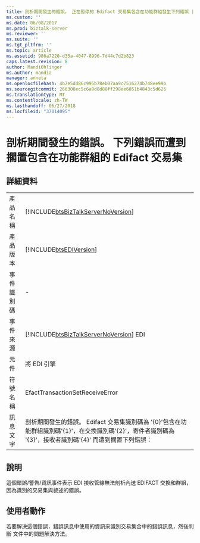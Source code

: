 ```yaml
---
title: 剖析期間發生的錯誤。 正在暫停的 Edifact 交易集包含在功能群組發生下列錯誤 |Microsoft Docs
ms.custom: ''
ms.date: 06/08/2017
ms.prod: biztalk-server
ms.reviewer: ''
ms.suite: ''
ms.tgt_pltfrm: ''
ms.topic: article
ms.assetid: 986a7220-d35a-4047-8996-7d44c7d2b823
caps.latest.revision: 8
author: MandiOhlinger
ms.author: mandia
manager: anneta
ms.openlocfilehash: 4b7e5dd86c995b78eb07aa9c7516274b748ee99b
ms.sourcegitcommit: 266308ec5c6a9d8d80ff298ee6051b4843c5d626
ms.translationtype: MT
ms.contentlocale: zh-TW
ms.lasthandoff: 06/27/2018
ms.locfileid: "37014095"
---
```

# <a name="error-encountered-during-parsing-the-edifact-transaction-set-contained-in-functional-group-is-being-suspended-with-following-errors"></a>剖析期間發生的錯誤。 下列錯誤而遭到擱置包含在功能群組的 Edifact 交易集
## <a name="details"></a>詳細資料  
  
|                 |                                                                                                                                                                                                                                          |
|-----------------|------------------------------------------------------------------------------------------------------------------------------------------------------------------------------------------------------------------------------------------|
|  產品名稱   |                                                                            [!INCLUDE[btsBizTalkServerNoVersion](../includes/btsbiztalkservernoversion-md.md)]                                                                            |
| 產品版本 |                                                                                        [!INCLUDE[btsEDIVersion](../includes/btsediversion-md.md)]                                                                                        |
|    事件識別碼     |                                                                                                                    -                                                                                                                     |
|  事件來源   |                                                                          [!INCLUDE[btsBizTalkServerNoVersion](../includes/btsbiztalkservernoversion-md.md)] EDI                                                                          |
|    元件    |                                                                                                                將 EDI 引擎                                                                                                                |
|  符號名稱  |                                                                                                     EfactTransactionSetReceiveError                                                                                                      |
|  訊息文字   | 剖析期間發生的錯誤。 Edifact 交易集識別碼為 '{0}'包含在功能群組識別碼'{1}'，在交換識別碼'{2}'，寄件者識別碼為 '{3}'，接收者識別碼'{4}' 而遭到擱置下列錯誤： |
  
## <a name="explanation"></a>說明  
 這個錯誤/警告/資訊事件表示 EDI 接收管線無法剖析內送 EDIFACT 交換和群組，因為識別的交易集與敘述的錯誤。  
  
## <a name="user-action"></a>使用者動作  
 若要解決這個錯誤，錯誤訊息中使用的資訊來識別交易集合中的錯誤訊息，然後判斷 文件中的問題解決方法。